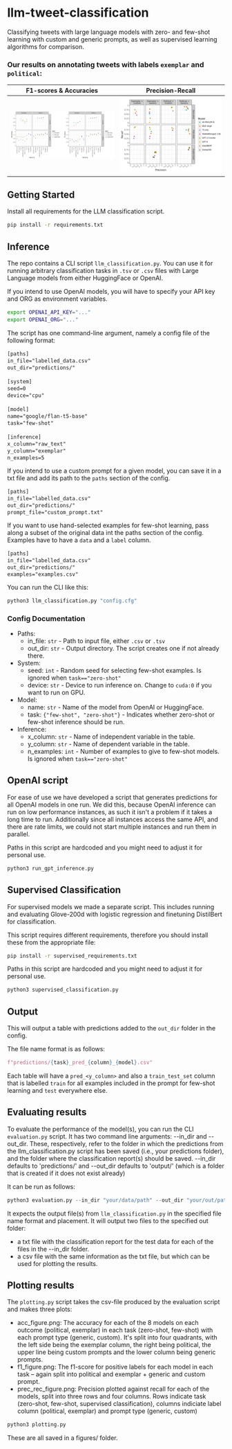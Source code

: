 # llm-tweet-classification
Classifying tweets with large language models with zero- and few-shot learning with custom and generic prompts, as well as supervised learning algorithms for comparison.

### Our results on annotating tweets with labels `exemplar` and `political`:

| F1-scores & Accuracies | Precision-Recall |
|:---------:|:----------------:|
| ![F1 scores](figures/f1_acc_figure.png) | ![prec-rec scores](figures/prec_rec.png) |

## Getting Started

Install all requirements for the LLM classification script.
```bash
pip install -r requirements.txt
```

## Inference
The repo contains a CLI script `llm_classification.py`.
You can use it for running arbitrary classification tasks in `.tsv` or `.csv` files with Large Language models from either
HuggingFace or OpenAI.

If you intend to use OpenAI models, you will have to specify your API key and ORG as environment variables.

```bash
export OPENAI_API_KEY="..."
export OPENAI_ORG="..."
```

The script has one command-line argument, namely a config file of the following format:

```
[paths]
in_file="labelled_data.csv"
out_dir="predictions/"

[system]
seed=0
device="cpu"

[model]
name="google/flan-t5-base"
task="few-shot"

[inference]
x_column="raw_text"
y_column="exemplar"
n_examples=5
```

If you intend to use a custom prompt for a given model, you can save it in a txt file and add its path to the
`paths` section of the config.

 ```
[paths]
in_file="labelled_data.csv"
out_dir="predictions/"
prompt_file="custom_prompt.txt"
 ```

If you want to use hand-selected examples for few-shot learning, pass along a subset of the original data int the paths section of
the config.
Examples have to have a `data` and a `label` column.

 ```
[paths]
in_file="labelled_data.csv"
out_dir="predictions/"
examples="examples.csv"
 ```


You can run the CLI like this:

```bash
python3 llm_classification.py "config.cfg"
```

### Config Documentation
- Paths:
    - in_file: `str` - Path to input file, either `.csv` or `.tsv`
    - out_dir: `str` - Output directory. The script creates one if not already there.
- System:
    - seed: `int` - Random seed for selecting few-shot examples. Is ignored when `task=="zero-shot"`
    - device: `str` - Device to run inference on. Change to `cuda:0` if you want to run on GPU.
- Model:
    - name: `str` - Name of the model from OpenAI or HuggingFace.
    - task: `{"few-shot", "zero-shot"}` - Indicates whether zero-shot or few-shot inference should be run.
- Inference:
    - x_column: `str` - Name of independent variable in the table.
    - y_column: `str` - Name of dependent variable in the table.
    - n_examples: `int` - Number of examples to give to few-shot models. Is ignored when `task=="zero-shot"`

## OpenAI script

For ease of use we have developed a script that generates predictions for all OpenAI models in one run. We did this, because OpenAI inference can run on low performance instances, as such it isn't a problem if it takes a long time to run.
Additionally since all instances access the same API, and there are rate limits, we could not start multiple instances and run them in parallel.

Paths in this script are hardcoded and you might need to adjust it for personal use.

```bash
python3 run_gpt_inference.py
```

## Supervised Classification

For supervised models we made a separate script. This includes running and evaluating Glove-200d with logistic regression and finetuning DistilBert for classification.

This script requires different requirements, therefore you should install these from the appropriate file:

```bash
pip install -r supervised_requirements.txt
```

Paths in this script are hardcoded and you might need to adjust it for personal use.

```bash
python3 supervised_classification.py
```


## Output

This will output a table with predictions added to the `out_dir` folder in the config.

The file name format is as follows:

```python
f"predictions/{task}_pred_{column}_{model}.csv"
```

Each table will have a `pred_<y_column>` and also a `train_test_set` column that is labelled `train` for all examples included in the prompt for few-shot
learning and `test` everywhere else.

## Evaluating results
To evaluate the performance of the model(s), you can run the CLI `evaluation.py` script. It has two command line arguments: --in_dir and --out_dir. These, respectively, refer to the folder in which the predictions from the llm_classification.py script has been saved (i.e., your predictions folder), and the folder where the classification report(s) should be saved. 
--in_dir defaults to 'predictions/' and --out_dir defaults to 'output/' (which is a folder that is created if it does not exist already)

It can be run as follows:

```python
python3 evaluation.py --in_dir "your/data/path" --out_dir "your/out/path"
```

It expects the output file(s) from `llm_classification.py` in the specified file name format and placement. 
It will output two files to the specified out folder: 
- a txt file with the classification report for the test data for each of the files in the --in_dir folder. 
- a csv file with the same information as the txt file, but which can be used for plotting the results. 

## Plotting results
The `plotting.py` script takes the csv-file produced by the evaluation script and makes three plots:
- acc_figure.png: The accuracy for each of the 8 models on each outcome (political, exemplar) in each task (zero-shot, few-shot) with each prompt type (generic, custom). It's split into four quadrants, with the left side being the exemplar column, the right being political, the upper line being custom prompts and the lower column being generic prompts. 
- f1_figure.png: The f1-score for positive labels for each model in each task – again split into political and exemplar + generic and custom prompt. 
- prec_rec_figure.png: Precision plotted against recall for each of the models, split into three rows and four columns. Rows indicate task (zero-shot, few-shot, supervised classification), columns indiciate label column (political, exemplar) and prompt type (generic, custom)


```python
python3 plotting.py
```


These are all saved in a figures/ folder.
